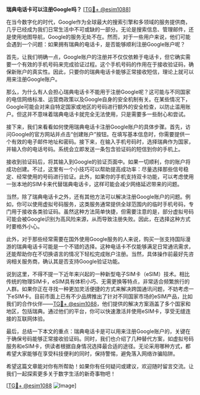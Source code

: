 **瑞典电话卡可以注册Google吗？** [[TG💪+ @esim1088](https://t.me/s/esim1088)]

在当今数字化的时代，Google作为全球最大的搜索引擎和多领域的服务提供商，几乎已经成为我们日常生活中不可或缺的一部分。无论是搜索信息、管理邮件，还是使用地图导航，Google的服务无处不在。然而，对于一些用户来说，他们可能会遇到一个问题：如果拥有瑞典的电话卡，是否能够顺利注册Google账户呢？

首先，让我们明确一点，Google账户的注册并不仅仅依赖于电话卡，但它确实需要一个有效的手机号码来完成验证过程。这个手机号码的作用在于接收验证码，确保新账户的真实性。因此，只要你的瑞典电话卡能够正常接收短信，理论上就可以用来注册Google账户。

那么，为什么有人会担心瑞典电话卡不能用于注册Google呢？这可能与不同国家的电信网络标准、运营商政策以及Google自身的安全机制有关。在某些情况下，Google可能会对来自特定国家或地区的号码进行额外的安全检查，以防止滥用账户。但这并不意味着瑞典电话卡就完全无法使用，只是需要多一些耐心和尝试。

接下来，我们来看看如何使用瑞典电话卡注册Google账户的具体步骤。首先，访问Google的官方网站并点击“创建账户”按钮。在填写基本信息时，你需要提供一个有效的电子邮件地址和密码。接下来，在输入手机号码时，选择瑞典作为国家，并输入你的电话号码。系统会立即发送一条包含验证码的短信到你的手机上。

接收到验证码后，将其输入到Google的验证页面中。如果一切顺利，你的账户将成功创建。不过，这里有一个小技巧可以帮助提高成功率：尽量选择那些信号稳定、经常使用的号码进行验证。此外，如果你的手机支持双卡功能，可以考虑使用一张本地的SIM卡来代替瑞典电话卡，这样可能会减少网络延迟带来的问题。

当然，除了瑞典电话卡之外，还有其他方法可以解决注册Google账户的问题。例如，你可以使用虚拟号码服务，这类服务通常提供全球范围内的临时手机号码，专门用于接收各类验证码。虽然这种方法简单快捷，但需要注意的是，部分虚拟号码可能会被Google识别为高风险来源，从而导致注册失败。因此，在选择这种方式时要格外小心。

此外，对于那些经常需要在国外使用Google服务的人来说，购买一张支持国际漫游的瑞典电话卡可能是一个不错的选择。这种电话卡不仅能够满足日常通讯需求，还能帮助你在不切换语言的情况下轻松完成账户注册。当然，具体操作前最好先咨询相关服务商，确认其是否支持Google验证功能。

说到这里，不得不提一下近年来兴起的一种新型电子SIM卡（eSIM）技术。相比传统的物理SIM卡，eSIM具有体积小巧、无需更换等特点，非常适合频繁旅行的人群。如果你正在寻找一种更加灵活便捷的方式来解决跨国通讯问题，不妨考虑一下eSIM卡。目前市面上已有不少品牌推出了针对不同国家市场的eSIM产品，比如我们的合作伙伴——[TG💪+ @esim1088](https://t.me/s/esim1088)，他们提供的解决方案涵盖了多个国家和地区，包括瑞典。通过他们的平台，你可以快速激活并使用eSIM卡，享受无缝连接的互联网体验。

最后，总结一下本文的重点：瑞典电话卡是可以用来注册Google账户的，关键在于确保号码能够正常接收验证码。同时，我们也介绍了几种替代方案，如虚拟号码服务和eSIM卡，供读者根据自身情况选择最合适的途径。无论采用哪种方式，都希望大家能够在享受科技便利的同时，保持警惕，避免落入网络诈骗陷阱。

希望这篇文章能对你有所帮助！如果你有任何疑问或建议，欢迎随时留言交流。让我们一起探索更多关于数字生活的新奇事物吧！

[[TG💪+ @esim1088](https://t.me/s/esim1088) ![Image](https://i.postimg.cc/4NQfJmqS/Snipaste-2025-05-13-00-14-12.png)]